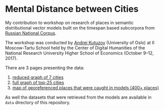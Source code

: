 # Mental Distance between Cities
My contribution to workshop on research of places in semantic distributional vector models built on the timespan based subcorpora from [Russian National Corpus](https://ruscorpora.ru/new/).

The workshop was conducted by [Andrei Kutuzov](https://www.mn.uio.no/ifi/english/people/aca/andreku/) (University of Oslo) at II Moscow-Tartu School held by the Center of Digital Humanities of the National Research University Higher School of Economics (October 9–12, 2017).

There are 3 pages presenting the data:

1. [reduced graph of 7 cities](https://yaskevich.github.io/mental-distance/)
2. [full graph of top-25 cities](https://yaskevich.github.io/mental-distance/graph/)
3. [map of georeferenced places that were caught in models (400+ places)](https://yaskevich.github.io/mental-distance/map/)

As well the datasets that were retrieved from the models are available in `data` directory of this repository.



